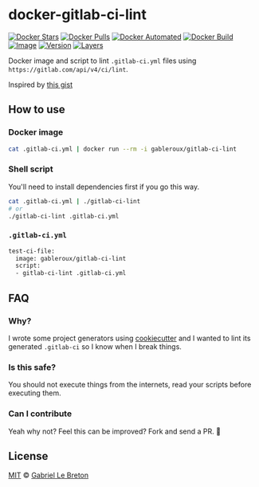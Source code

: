 # docker-gitlab-ci-lint

[![Docker Stars](https://img.shields.io/docker/stars/gableroux/gitlab-ci-lint.svg)](https://hub.docker.com/r/gableroux/gitlab-ci-lint)
[![Docker Pulls](https://img.shields.io/docker/pulls/gableroux/gitlab-ci-lint.svg)](https://hub.docker.com/r/gableroux/gitlab-ci-lint)
[![Docker Automated](https://img.shields.io/docker/automated/gableroux/gitlab-ci-lint.svg)](https://hub.docker.com/r/gableroux/gitlab-ci-lint)
[![Docker Build](https://img.shields.io/docker/build/gableroux/gitlab-ci-lint.svg)](https://hub.docker.com/r/gableroux/gitlab-ci-lint)
[![Image](https://images.microbadger.com/badges/image/gableroux/gitlab-ci-lint.svg)](https://microbadger.com/images/gableroux/gitlab-ci-lint)
[![Version](https://images.microbadger.com/badges/version/gableroux/gitlab-ci-lint.svg)](https://microbadger.com/images/gableroux/gitlab-ci-lint)
[![Layers](https://images.microbadger.com/badges/image/gableroux/gitlab-ci-lint.svg)](https://microbadger.com/images/gableroux/gitlab-ci-lint)

Docker image and script to lint `.gitlab-ci.yml` files using `https://gitlab.com/api/v4/ci/lint`. 

Inspired by [this gist](https://gist.github.com/Betree/56f9669c3adb2a1633429ff321198fff)

## How to use

### Docker image

```bash
cat .gitlab-ci.yml | docker run --rm -i gableroux/gitlab-ci-lint
```

### Shell script

You'll need to install dependencies first if you go this way.

```bash
cat .gitlab-ci.yml | ./gitlab-ci-lint
# or
./gitlab-ci-lint .gitlab-ci.yml
```

### `.gitlab-ci.yml`

```bash
test-ci-file:
  image: gableroux/gitlab-ci-lint
  script:
  - gitlab-ci-lint .gitlab-ci.yml
```


## FAQ

### Why?

I wrote some project generators using [cookiecutter](https://github.com/audreyr/cookiecutter) and I wanted to lint its generated `.gitlab-ci` so I know when I break things.

### Is this safe?

You should not execute things from the internets, read your scripts before executing them.

### Can I contribute

Yeah why not? Feel this can be improved? Fork and send a PR. :tada:

## License

[MIT](LICENSE.md) © [Gabriel Le Breton](https://gableroux.com)
